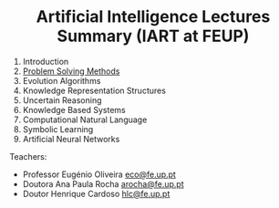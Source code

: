 <h1 align="center">Artificial Intelligence Lectures Summary (IART at FEUP)</h1>

 1. Introduction
 2. [Problem Solving Methods](problem_solving_methods.MD)
 3. Evolution Algorithms
 4. Knowledge Representation Structures
 5. Uncertain Reasoning
 6. Knowledge Based Systems
 7. Computational Natural Language
 8. Symbolic Learning
 9. Artificial Neural Networks

Teachers:
 * Professor Eugénio Oliveira eco@fe.up.pt
 * Doutora Ana Paula Rocha arocha@fe.up.pt
 * Doutor Henrique Cardoso hlc@fe.up.pt
